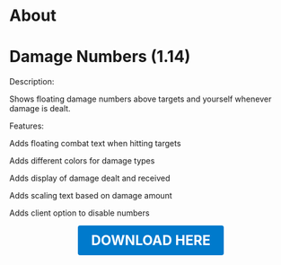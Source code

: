# About

# Damage Numbers (1.14)

Description:

Shows floating damage numbers above targets and yourself whenever damage is dealt.

Features:

Adds floating combat text when hitting targets

Adds different colors for damage types

Adds display of damage dealt and received

Adds scaling text based on damage amount

Adds client option to disable numbers

<p align="center"><a href="https://github.com/LiliaFramework/Modules/raw/refs/heads/gh-pages/damagenumbers.zip" style="display:inline-block;padding:12px 24px;font-size:1.5rem;font-weight:bold;text-decoration:none;color:#fff;background-color:#007acc;border-radius:4px;">DOWNLOAD HERE</a></p>